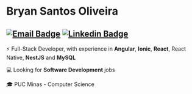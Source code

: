 # Bryan Santos Oliveira

[![Email Badge](https://img.shields.io/badge/-Email-d44638?style=flat&logo=Gmail&logoColor=white&link=mailto:bsoliveira@proton.me)](mailto:bsoliveira@proton.me)
[![Linkedin Badge](https://img.shields.io/badge/-LinkedIn-blue?style=flat&logo=Linkedin&logoColor=white&link=https://www.linkedin.com/in/ibryans/)](https://www.linkedin.com/in/ibryans/)
------

<!-- **ibryans/ibryans** is a ✨ _special_ ✨ repository because its `README.md` (this file) appears on your GitHub profile.-->


⚡ Full-Stack Developer, with experience in **Angular**, **Ionic**, **React**, React Native, **NestJS** and **MySQL**

💻 Looking for **Software Development** jobs

🎓 PUC Minas - Computer Science
